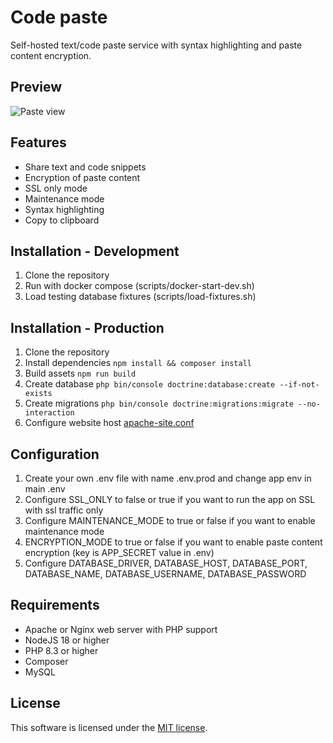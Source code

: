 # Code paste
Self-hosted text/code paste service with syntax highlighting and paste content encryption.

## Preview
![Paste view](.github/images/preview.png)

## Features
- Share text and code snippets
- Encryption of paste content
- SSL only mode
- Maintenance mode
- Syntax highlighting
- Copy to clipboard

## Installation - Development
1. Clone the repository
2. Run with docker compose (scripts/docker-start-dev.sh)
3. Load testing database fixtures (scripts/load-fixtures.sh)

## Installation - Production
1. Clone the repository
2. Install dependencies ``npm install && composer install``
3. Build assets ``npm run build``
4. Create database ``php bin/console doctrine:database:create --if-not-exists``
5. Create migrations ``php bin/console doctrine:migrations:migrate --no-interaction``
6. Configure website host [apache-site.conf](./docker/configs/apache-site.conf)

## Configuration
1. Create your own .env file with name .env.prod and change app env in main .env
2. Configure SSL_ONLY to false or true if you want to run the app on SSL with ssl traffic only
3. Configure MAINTENANCE_MODE to true or false if you want to enable maintenance mode
4. ENCRYPTION_MODE to true or false if you want to enable paste content encryption (key is APP_SECRET value in .env)
5. Configure DATABASE_DRIVER, DATABASE_HOST, DATABASE_PORT, DATABASE_NAME, DATABASE_USERNAME, DATABASE_PASSWORD

## Requirements
- Apache or Nginx web server with PHP support
- NodeJS 18 or higher
- PHP 8.3 or higher
- Composer
- MySQL

## License
This software is licensed under the [MIT license](https://github.com/lukasbecvar/code-paste/blob/main/LICENSE).
